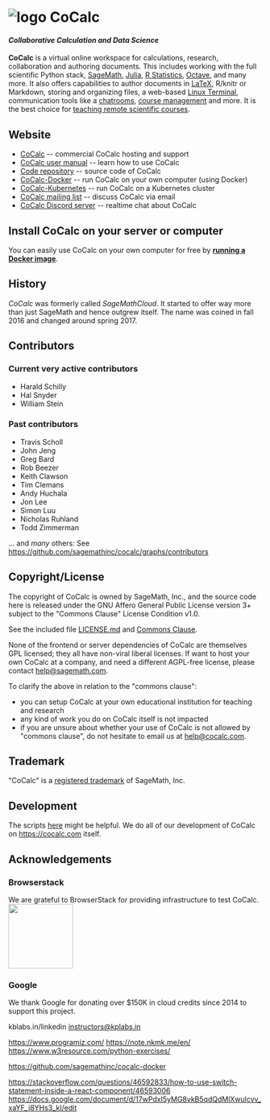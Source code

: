 # ![logo](https://raw.githubusercontent.com/sagemathinc/smc/master/src/webapp-lib/favicon-32x32.png) CoCalc

#### _Collaborative Calculation and Data Science_

**CoCalc** is a virtual online workspace for calculations, research, collaboration and authoring documents.
This includes working with the full scientific Python stack, [SageMath](https://www.sagemath.org),
[Julia](https://julialang.org), [R Statistics](https://cocalc.com/doc/r-statistical-software.html),
[Octave](https://www.gnu.org/software/octave/), and many more.
It also offers capabilities to author documents in [LaTeX](https://cocalc.com/doc/latex-editor.html), R/knitr or Markdown,
storing and organizing files, a web-based [Linux Terminal](https://doc.cocalc.com/terminal.html),
communication tools like a [chatrooms](https://doc.cocalc.com/chat.html),
[course management](https://cocalc.com/doc/teaching.html) and more.
It is the best choice for [teaching remote scientific courses](https://cocalc.com/doc/teaching.html).

## Website

- [CoCalc](https://cocalc.com/index.html) -- commercial CoCalc hosting and support
- [CoCalc user manual](https://doc.cocalc.com/) -- learn how to use CoCalc
- [Code repository](https://github.com/sagemathinc/cocalc) -- source code of CoCalc
- [CoCalc-Docker](https://github.com/sagemathinc/cocalc-docker) -- run CoCalc on your own computer (using Docker)
- [CoCalc-Kubernetes](https://github.com/sagemathinc/cocalc-kubernetes) -- run CoCalc on a Kubernetes cluster
- [CoCalc mailing list](https://groups.google.com/forum/#!forum/cocalc) -- discuss CoCalc via email
- [CoCalc Discord server](https://discord.gg/nEHs2GK) -- realtime chat about CoCalc

## Install CoCalc on your server or computer

You can easily use CoCalc on your own computer for free by **[running a Docker image](https://github.com/sagemathinc/cocalc-docker)**.

## History

_CoCalc_ was formerly called _SageMathCloud_.
It started to offer way more than just SageMath and hence outgrew itself.
The name was coined in fall 2016 and changed around spring 2017.

## Contributors

### Current very active contributors

- Harald Schilly
- Hal Snyder
- William Stein

### Past contributors

- Travis Scholl
- John Jeng
- Greg Bard
- Rob Beezer
- Keith Clawson
- Tim Clemans
- Andy Huchala
- Jon Lee
- Simon Luu
- Nicholas Ruhland
- Todd Zimmerman

... and _many_ others: See https://github.com/sagemathinc/cocalc/graphs/contributors

## Copyright/License

The copyright of CoCalc is owned by SageMath, Inc., and the source code
here is released under the GNU Affero General Public License version 3+
subject to the "Commons Clause" License Condition v1.0.

See the included file [LICENSE.md](LICENSE.md) and [Commons Clause](https://commonsclause.com/).

None of the frontend or server dependencies of CoCalc are themselves GPL
licensed; they all have non-viral liberal licenses. If want to host
your own CoCalc at a company, and need a different AGPL-free license,
please contact help@sagemath.com.

To clarify the above in relation to the "commons clause":

- you can setup CoCalc at your own educational institution for teaching and research
- any kind of work you do on CoCalc itself is not impacted
- if you are unsure about whether your use of CoCalc is not allowed by "commons clause", do not hesitate to email us at help@cocalc.com.

## Trademark

"CoCalc" is a [registered trademark](http://tsdr.uspto.gov/#caseNumber=87155974&caseType=SERIAL_NO&searchType=statusSearch) of SageMath, Inc.

## Development

The scripts [here](https://github.com/sagemathinc/cocalc/tree/master/src/dev) might be helpful.  We do all of our development of CoCalc on https://cocalc.com itself.


## Acknowledgements

### Browserstack

We are grateful to BrowserStack for providing infrastructure to test CoCalc.
 <a href="https://www.browserstack.com" target="_blank"><img src="http://i.imgur.com/VProOTR.png" width=128></a>
 
### Google

We thank Google for donating over \$150K in cloud credits since 2014 to support this project.

kblabs.in/linkedin
instructors@kplabs.in

https://www.programiz.com/
https://note.nkmk.me/en/
https://www.w3resource.com/python-exercises/

https://github.com/sagemathinc/cocalc-docker

https://stackoverflow.com/questions/46592833/how-to-use-switch-statement-inside-a-react-component/46593006
https://docs.google.com/document/d/17wPdxI5yMG8vkB5qdQdMlXwulcvv_xaYF_j8YHs3_kI/edit

